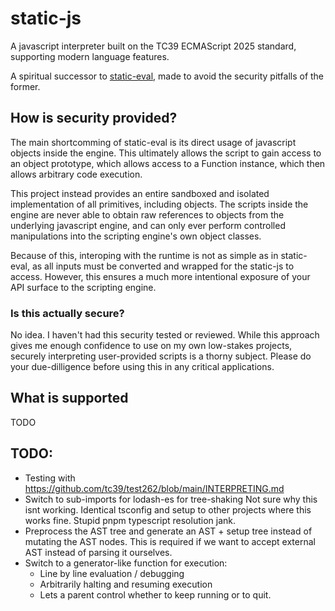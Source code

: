 # static-js

A javascript interpreter built on the TC39 ECMAScript 2025 standard, supporting modern language features.

A spiritual successor to [static-eval](https://www.npmjs.com/package/static-eval), made to avoid the security pitfalls of the former.

## How is security provided?

The main shortcomming of static-eval is its direct usage of javascript objects inside the engine. This ultimately allows the script to gain access to an object prototype, which allows access to a Function instance, which then allows arbitrary code execution.

This project instead provides an entire sandboxed and isolated implementation of all primitives, including objects. The scripts inside the engine are never able to obtain raw references to objects from the underlying javascript engine, and can only ever perform controlled manipulations into the scripting engine's own object classes.

Because of this, interoping with the runtime is not as simple as in static-eval, as all inputs must be converted and wrapped for the static-js to access. However, this ensures a much more intentional exposure of your API surface to the scripting engine.

### Is this actually secure?

No idea. I haven't had this security tested or reviewed. While this approach gives me enough confidence to use on my own low-stakes projects, securely interpreting user-provided scripts is a thorny subject. Please do your due-dilligence before using this in any critical applications.

## What is supported

TODO

## TODO:

- Testing with https://github.com/tc39/test262/blob/main/INTERPRETING.md
- Switch to sub-imports for lodash-es for tree-shaking
  Not sure why this isnt working. Identical tsconfig and setup to other projects where this works fine.
  Stupid pnpm typescript resolution jank.
- Preprocess the AST tree and generate an AST + setup tree instead of mutating the AST nodes.
  This is required if we want to accept external AST instead of parsing it ourselves.
- Switch to a generator-like function for execution:
  - Line by line evaluation / debugging
  - Arbitrarily halting and resuming execution
  - Lets a parent control whether to keep running or to quit.
